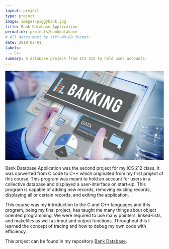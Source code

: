 ```yaml
---
layout: project
type: project
image: images/piggybank.jpg
title: Bank Database Application
permalink: projects/bankdatabase
# All dates must be YYYY-MM-DD format!
date: 2018-02-01
labels:
  - C++
summary: A database project from ICS 212 to hold user accounts.
--- 
```


<img class="ui medium right floated rounded image" src="/images/bankdatabase.jpg">

Bank Database Application was the second project for my ICS 212 class. It was converted from C code to C++
which originated from my first project of this course. This program was meant to hold an account for users in a collective
database and displayed a user-interface on start-up. This program is capable of adding new records, removing existing 
records, displaying all or certain records, and exiting the application. 

This course was my introduction to the C and C++ languages and this program, being my final project, has taught me many
things about object oriented programming. We were required to use many pointers, linked-lists, and makefiles as well as 
input and output functions. Throughout this I learned the concept of tracing and how to debug my own code with efficiency.

This project can be found in my repository [Bank Database](https://github.com/kade-shiro/Bank-Database).
